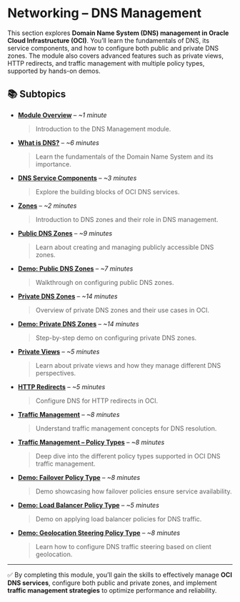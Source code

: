 # Networking – DNS Management  

This section explores **Domain Name System (DNS) management in Oracle Cloud Infrastructure (OCI)**. You’ll learn the fundamentals of DNS, its service components, and how to configure both public and private DNS zones. The module also covers advanced features such as private views, HTTP redirects, and traffic management with multiple policy types, supported by hands-on demos.  

## 📚 Subtopics  

- [**Module Overview**](Module-Overview.md) – *~1 minute*  
  > Introduction to the DNS Management module.  

- [**What is DNS?**](What-is-DNS.md) – *~6 minutes*  
  > Learn the fundamentals of the Domain Name System and its importance.  

- [**DNS Service Components**](DNS-Service-Components.md) – *~3 minutes*  
  > Explore the building blocks of OCI DNS services.  

- [**Zones**](Zones.md) – *~2 minutes*  
  > Introduction to DNS zones and their role in DNS management.  

- [**Public DNS Zones**](Public-DNS-Zones.md) – *~9 minutes*  
  > Learn about creating and managing publicly accessible DNS zones.  

- [**Demo: Public DNS Zones**](Demo-Public-DNS-Zones.md) – *~7 minutes*  
  > Walkthrough on configuring public DNS zones.  

- [**Private DNS Zones**](Private-DNS-Zones.md) – *~14 minutes*  
  > Overview of private DNS zones and their use cases in OCI.  

- [**Demo: Private DNS Zones**](Demo-Private-DNS-Zones.md) – *~14 minutes*  
  > Step-by-step demo on configuring private DNS zones.  

- [**Private Views**](Private-Views.md) – *~5 minutes*  
  > Learn about private views and how they manage different DNS perspectives.  

- [**HTTP Redirects**](HTTP-redirects.md) – *~5 minutes*  
  > Configure DNS for HTTP redirects in OCI.  

- [**Traffic Management**](Traffic-Management.md) – *~8 minutes*  
  > Understand traffic management concepts for DNS resolution.  

- [**Traffic Management – Policy Types**](Traffic-Management-Policy-Types.md) – *~8 minutes*  
  > Deep dive into the different policy types supported in OCI DNS traffic management.  

- [**Demo: Failover Policy Type**](Demo-Failover-Policy-Type.md) – *~8 minutes*  
  > Demo showcasing how failover policies ensure service availability.  

- [**Demo: Load Balancer Policy Type**](Demo-Load-Balancer-Policy-Type.md) – *~5 minutes*  
  > Demo on applying load balancer policies for DNS traffic.  

- [**Demo: Geolocation Steering Policy Type**](Demo-Geolocation-Steering-Policy-Type.md) – *~8 minutes*  
  > Learn how to configure DNS traffic steering based on client geolocation.  

---

✅ By completing this module, you’ll gain the skills to effectively manage **OCI DNS services**, configure both public and private zones, and implement **traffic management strategies** to optimize performance and reliability.  
